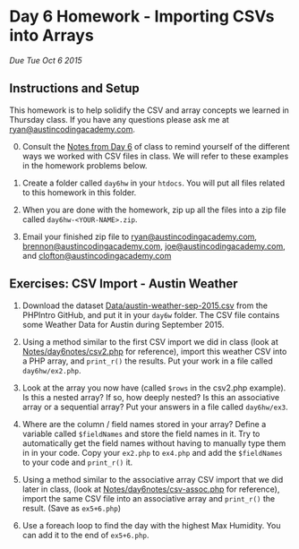 Day 6 Homework - Importing CSVs into Arrays
===========================================
*Due Tue Oct 6 2015*


Instructions and Setup
----------------------

This homework is to help solidify the CSV and array concepts we learned in Thursday class.  If you have any questions please ask me at [ryan@austincodingacademy.com](mailto:ryan@austincodingacademy.com).

0. Consult the [Notes from Day 6](/Notes/day6notes) of class to remind yourself of the different ways we worked with CSV files in class. We will refer to these examples in the homework problems below.

1. Create a folder called `day6hw` in your `htdocs`.  You will put all files related to this homework in this folder.

2. When you are done with the homework, zip up all the files into a zip file called `day6hw-<YOUR-NAME>.zip`.

3. Email your finished zip file to [ryan@austincodingacademy.com](mailto:ryan@austincodingacademy.com), [brennon@austincodingacademy.com](mailto:brennon@austincodingacademy.com), [joe@austincodingacademy.com](mailto:joe@austincodingacademy.com), and [clofton@austincodingacademy.com](mailto:clofton@austincodingacademy.com)



Exercises: CSV Import - Austin Weather
--------------------------------------

1. Download the dataset [Data/austin-weather-sep-2015.csv](https://raw.githubusercontent.com/AustinCodingAcademy/PHPIntro/master/Data/austin-weather-sep-2015.csv) from the PHPIntro GitHub, and put it in your `day6w` folder.  The CSV file contains some Weather Data for Austin during September 2015.

2. Using a method similar to the first CSV import we did in class (look at [Notes/day6notes/csv2.php](/Notes/day6notes/csv2.php) for reference), import this weather CSV into a PHP array, and `print_r()` the results.  Put your work in a file called `day6hw/ex2.php`.

3. Look at the array you now have (called `$rows` in the csv2.php example).  Is this a nested array?  If so, how deeply nested?  Is this an associative array or a sequential array?  Put your answers in a file called `day6hw/ex3`.

4. Where are the column / field names stored in your array?  Define a variable called `$fieldNames` and store the field names in it.  Try to automatically get the field names without having to manually type them in in your code.  Copy your `ex2.php` to `ex4.php` and add the `$fieldNames` to your code and `print_r()` it.

5. Using a method similar to the associative array CSV import that we did later in class, (look at [Notes/day6notes/csv-assoc.php](/Notes/day6notes/csv-assoc.php) for reference), import the same CSV file into an associative array and `print_r()` the result.  (Save as `ex5+6.php`)

6. Use a foreach loop to find the day with the highest Max Humidity.  You can add it to the end of `ex5+6.php`.

